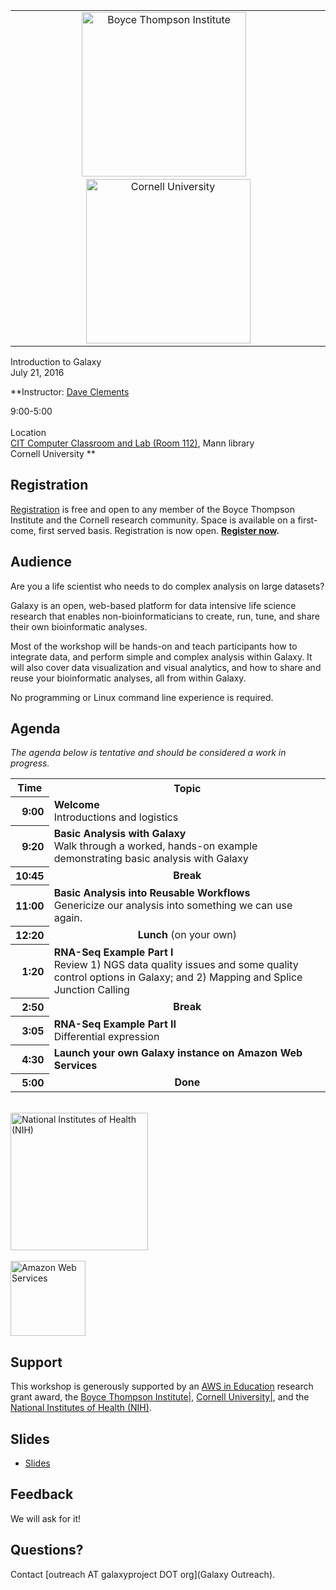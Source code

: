 <div class='center'>
<table>
  <tr>
    <td style=" border: none; text-align: center; vertical-align: middle"> <a href='http://bti.cornell.edu/'><img src='/Images/Logos/BTILogo.png' alt='Boyce Thompson Institute' width="263" /></a> &nbsp;&nbsp; <a href='http://cornell.edu/'><img src='/Images/Logos/CornellLogoSmall.gif.md' alt='Cornell University' width="263" /></a> </td>
  </tr>
</table>


<div class="title">Introduction to Galaxy<br />July 21, 2016</div>

**Instructor: [Dave Clements](/DaveClements)

9:00-5:00<br /><br />
Location <br />
[CIT Computer Classroom and Lab (Room 112)](https://mannlib.cornell.edu/rooms-labs/classrooms-labs/cit-computer-lab), Mann library<br />
Cornell University
**

</div>

## Registration

[Registration](https://docs.google.com/forms/d/13j3dVkcpHbd2p0nWghnYeOrd4iQkXhRCGnLXCZpvp-k/viewform) is free and open to any member of the Boyce Thompson Institute and the Cornell research community. Space is available on a first-come, first served basis. Registration is now open.  **[Register now](https://docs.google.com/forms/d/13j3dVkcpHbd2p0nWghnYeOrd4iQkXhRCGnLXCZpvp-k/viewform).**

## Audience
Are you a life scientist who needs to do complex analysis on large datasets?

Galaxy is an open, web-based platform for data intensive life science research that enables non-bioinformaticians to create, run, tune, and share their own bioinformatic analyses.

Most of the workshop will be hands-on and teach participants how to integrate data, and perform simple and complex analysis within Galaxy.  It will also cover data visualization and visual analytics, and how to share and reuse your bioinformatic analyses, all from within Galaxy.

No programming or Linux command line experience is required.

## Agenda

*The agenda below is tentative and should be considered a work in progress.*

<table>
  <tr class="th" >
    <th> Time </th>
    <th> Topic </th>
  </tr>
  <tr>
    <th style=" text-align: right;"> 9:00 </th>
    <td> <strong>Welcome</strong><div class='indent'>Introductions and logistics</div> </td>
  </tr>
  <tr>
    <th style=" text-align: right;"> 9:20 </th>
    <td> <strong>Basic Analysis with Galaxy</strong><div class='indent'>Walk through a worked, hands-on example demonstrating basic analysis with Galaxy</div> </td>
  </tr>
  <tr>
    <th style=" text-align: right;"> 10:45 </th>
    <td style=" text-align: center;"> <strong>Break</strong> </td>
  </tr>
  <tr>
    <th style=" text-align: right;"> 11:00 </th>
    <td> <strong>Basic Analysis into Reusable Workflows</strong><div class='indent'>Genericize our analysis into something we can use again.</div> </td>
  </tr>
  <tr>
    <th style=" text-align: right;"> 12:20 </th>
    <td style=" text-align: center;"> <strong>Lunch</strong> (on your own) </td>
  </tr>
  <tr>
    <th style=" text-align: right;"> 1:20 </th>
    <td> <strong>RNA-Seq Example Part I</strong><div class='indent'>Review 1) NGS data quality issues and some quality control options in Galaxy; and 2) Mapping and Splice Junction Calling</div> </td>
  </tr>
  <tr>
    <th style=" text-align: right;"> 2:50 </th>
    <td style=" text-align: center;"> <strong>Break</strong> </td>
  </tr>
  <tr>
    <th style=" text-align: right;"> 3:05 </th>
    <td> <strong>RNA-Seq Example Part II</strong><div class='indent'> Differential expression</div> </td>
  </tr>
  <tr>
    <th style=" text-align: right;"> 4:30 </th>
    <td> <strong>Launch your own Galaxy instance on Amazon Web Services</strong> </td>
  </tr>
  <tr>
    <th style=" text-align: right;"> 5:00 </th>
    <td style=" text-align: center;"> <strong>Done</strong> </td>
  </tr>
</table>



<div class='right'><br />
<a href='http://www.nih.gov/'><img src='/Images/Logos/NIHwithTagline.png' alt='National Institutes of Health (NIH)' width="220" /></a><br /><br />
<div class='right'><a href='http://aws.amazon.com/'><img src='/Images/Logos/AWSLogo.png' alt='Amazon Web Services' width="120" /></a></div></div>

## Support

This workshop is generously supported by an [AWS in Education](http://aws.amazon.com/education/) research grant award, the [Boyce Thompson Institute|](http://bti.cornell.edu/), [Cornell University|](http://cornell.edu/), and the [National Institutes of Health (NIH)](http://www.nih.gov/).

## Slides

* [Slides](ATTACHMENT_URLDocuments/Presentations/20160CornellWorkshop.pdf)

## Feedback

We will ask for it!

## Questions?

Contact [outreach AT galaxyproject DOT org](Galaxy Outreach).
